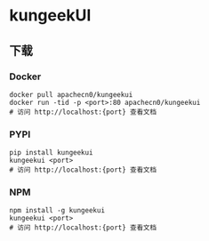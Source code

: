 # kungeekUI

## 下载

### Docker

```
docker pull apachecn0/kungeekui
docker run -tid -p <port>:80 apachecn0/kungeekui
# 访问 http://localhost:{port} 查看文档
```

### PYPI

```
pip install kungeekui
kungeekui <port>
# 访问 http://localhost:{port} 查看文档
```

### NPM

```
npm install -g kungeekui
kungeekui <port>
# 访问 http://localhost:{port} 查看文档
```